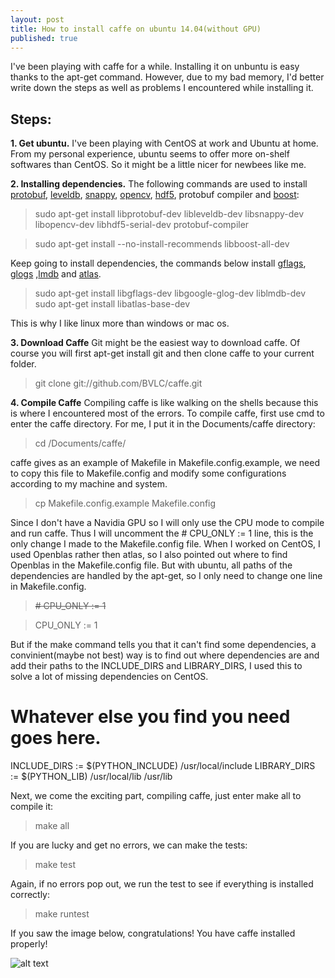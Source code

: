 ```yaml
---
layout: post
title: How to install caffe on ubuntu 14.04(without GPU)
published: true
---
```





I've been playing with caffe for a while. Installing it on unbuntu is easy thanks to the apt-get command. However, due to my bad memory, I'd better write down the steps as well as problems I encountered while installing it. 
## Steps:
**1. Get ubuntu.**
I've been playing with CentOS at work and Ubuntu at home. From my personal experience, ubuntu seems to offer more on-shelf softwares than CentOS. So it might be a little nicer for newbees like me.

**2. Installing dependencies.** 
The following commands are used to install [protobuf](https://developers.google.com/protocol-buffers/docs/overview), [leveldb](http://leveldb.org/), [snappy](https://github.com/google/snappy), [opencv](http://opencv.org/), [hdf5](https://www.hdfgroup.org/HDF5/), protobuf compiler and [boost](http://www.boost.org/):

> sudo apt-get install libprotobuf-dev libleveldb-dev libsnappy-dev libopencv-dev libhdf5-serial-dev protobuf-compiler

> sudo apt-get install --no-install-recommends libboost-all-dev

Keep going to install dependencies, the commands below install [gflags](https://github.com/gflags/gflags), [glogs](https://code.google.com/p/google-glog/) ,[lmdb](https://lmdb.readthedocs.org/en/release/) and [atlas](http://math-atlas.sourceforge.net/).

> sudo apt-get install libgflags-dev libgoogle-glog-dev liblmdb-dev
> sudo apt-get install libatlas-base-dev

This is why I like linux more than windows or mac os.

**3. Download Caffe**
Git might be the easiest way to download caffe. Of course you will first apt-get install git and then clone caffe to your current folder.

> git clone git://github.com/BVLC/caffe.git

**4. Compile Caffe**
Compiling caffe is like walking on the shells because this is where I encountered most of the errors. To compile caffe, first use cmd to enter the caffe directory. For me, I put it in the Documents/caffe directory:

> cd /Documents/caffe/

caffe gives as an example of Makefile in Makefile.config.example, we need to copy this file to Makefile.config and modify some configurations according to my machine and system. 

> cp Makefile.config.example Makefile.config

Since I don't have a Navidia GPU so I will only use the CPU mode to compile and run caffe. Thus I will uncomment the # CPU_ONLY := 1 line, this is the only change I made to the Makefile.config file. When I worked on CentOS, I used Openblas rather then atlas, so I also pointed out where to find Openblas in the Makefile.config file. But with ubuntu, all paths of the dependencies are handled by the apt-get, so I only need to change one line in Makefile.config. 

> ~~# CPU_ONLY := 1~~

> CPU_ONLY := 1

But if the make command tells you that it can't find some dependencies, a convinient(maybe not best) way is to find out where dependencies are and add their paths to the INCLUDE_DIRS and LIBRARY_DIRS, I used this to solve a lot of missing dependencies on CentOS.
> 
# Whatever else you find you need goes here.
INCLUDE_DIRS := $(PYTHON_INCLUDE) /usr/local/include
LIBRARY_DIRS := $(PYTHON_LIB) /usr/local/lib /usr/lib


Next, we come the exciting part, compiling caffe, just enter make all to compile it:
> make all

If you are lucky and get no errors, we can make the tests:
> make test

Again, if no errors pop out, we run the test to see if everything is installed correctly:
> make runtest

If you saw the image below, congratulations! You have caffe installed properly!

![alt text](https://github.com/sunshineatnoon/sunshineatnoon.github.io/blob/master/_posts/runtest%20success.png "successfully running all tests")

